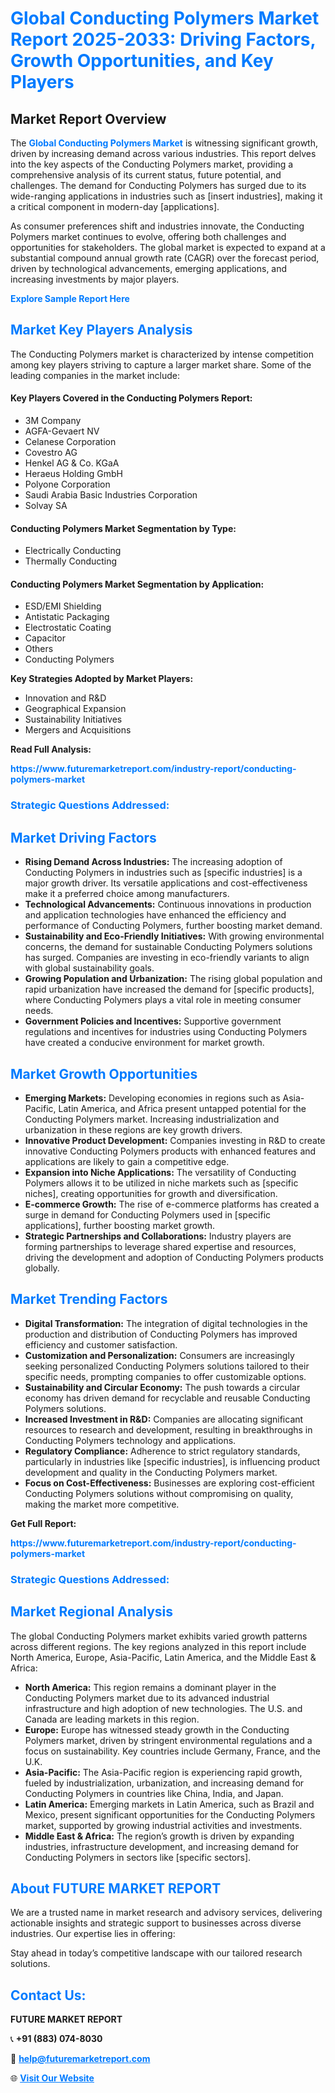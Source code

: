 <h1 style="color: #007BFF;">Global Conducting Polymers Market Report 2025-2033: Driving Factors, Growth Opportunities, and Key Players</h1>

<section id="overview">
<h2>Market Report Overview</h2>
<p>The <a href="https://www.futuremarketreport.com/industry-report/conducting-polymers-market" style="color: #007BFF; text-decoration: none;"><strong>Global Conducting Polymers Market</strong></a> is witnessing significant growth, driven by increasing demand across various industries. This report delves into the key aspects of the Conducting Polymers market, providing a comprehensive analysis of its current status, future potential, and challenges. The demand for Conducting Polymers has surged due to its wide-ranging applications in industries such as [insert industries], making it a critical component in modern-day [applications].</p>
<p>As consumer preferences shift and industries innovate, the Conducting Polymers market continues to evolve, offering both challenges and opportunities for stakeholders. The global market is expected to expand at a substantial compound annual growth rate (CAGR) over the forecast period, driven by technological advancements, emerging applications, and increasing investments by major players.</p>
</section>

<section id="overview">
<p><a href="https://www.futuremarketreport.com/request-sample/reportId=120065" style="color: #007BFF; text-decoration: none;"><strong>Explore Sample Report Here</strong></a></p>
</section>

<section id="key-players">
<h2 style="color: #007BFF;">Market Key Players Analysis</h2>
<p>The Conducting Polymers market is characterized by intense competition among key players striving to capture a larger market share. Some of the leading companies in the market include:</p>
<h4>Key Players Covered in the Conducting Polymers Report:</h4>
<ul><li>3M Company</li><li>AGFA-Gevaert NV</li><li>Celanese Corporation</li><li>Covestro AG</li><li>Henkel AG &amp; Co. KGaA</li><li>Heraeus Holding GmbH</li><li>Polyone Corporation</li><li>Saudi Arabia Basic Industries Corporation</li><li>Solvay SA</li></ul>
<h4>Conducting Polymers Market Segmentation by Type:</h4>
<ul><li>Electrically Conducting</li><li>Thermally Conducting</li></ul>

<h4>Conducting Polymers Market Segmentation by Application:</h4>
<ul><li>ESD/EMI Shielding</li><li>Antistatic Packaging</li><li>Electrostatic Coating</li><li>Capacitor</li><li>Others</li><li>Conducting Polymers</li></ul>
<p><strong>Key Strategies Adopted by Market Players:</strong></p>
<ul>
<li>Innovation and R&D</li>
<li>Geographical Expansion</li>
<li>Sustainability Initiatives</li>
<li>Mergers and Acquisitions</li>
</ul>
</section>

<section>
<p><strong>Read Full Analysis: </strong></p><a href="https://www.futuremarketreport.com/industry-report/conducting-polymers-market" style="color: #007BFF; text-decoration: none;"><strong>https://www.futuremarketreport.com/industry-report/conducting-polymers-market</strong></a>
<h3 style="color: #007BFF;">Strategic Questions Addressed:</h3>
</section>

<section id="driving-factors">
<h2 style="color: #007BFF;">Market Driving Factors</h2>
<ul>
<li><strong>Rising Demand Across Industries:</strong> The increasing adoption of Conducting Polymers in industries such as [specific industries] is a major growth driver. Its versatile applications and cost-effectiveness make it a preferred choice among manufacturers.</li>
<li><strong>Technological Advancements:</strong> Continuous innovations in production and application technologies have enhanced the efficiency and performance of Conducting Polymers, further boosting market demand.</li>
<li><strong>Sustainability and Eco-Friendly Initiatives:</strong> With growing environmental concerns, the demand for sustainable Conducting Polymers solutions has surged. Companies are investing in eco-friendly variants to align with global sustainability goals.</li>
<li><strong>Growing Population and Urbanization:</strong> The rising global population and rapid urbanization have increased the demand for [specific products], where Conducting Polymers plays a vital role in meeting consumer needs.</li>
<li><strong>Government Policies and Incentives:</strong> Supportive government regulations and incentives for industries using Conducting Polymers have created a conducive environment for market growth.</li>
</ul>
</section>

<section id="growth-opportunities">
<h2 style="color: #007BFF;">Market Growth Opportunities</h2>
<ul>
<li><strong>Emerging Markets:</strong> Developing economies in regions such as Asia-Pacific, Latin America, and Africa present untapped potential for the Conducting Polymers market. Increasing industrialization and urbanization in these regions are key growth drivers.</li>
<li><strong>Innovative Product Development:</strong> Companies investing in R&D to create innovative Conducting Polymers products with enhanced features and applications are likely to gain a competitive edge.</li>
<li><strong>Expansion into Niche Applications:</strong> The versatility of Conducting Polymers allows it to be utilized in niche markets such as [specific niches], creating opportunities for growth and diversification.</li>
<li><strong>E-commerce Growth:</strong> The rise of e-commerce platforms has created a surge in demand for Conducting Polymers used in [specific applications], further boosting market growth.</li>
<li><strong>Strategic Partnerships and Collaborations:</strong> Industry players are forming partnerships to leverage shared expertise and resources, driving the development and adoption of Conducting Polymers products globally.</li>
</ul>
</section>

<section id="trending-factors">
<h2 style="color: #007BFF;">Market Trending Factors</h2>
<ul>
<li><strong>Digital Transformation:</strong> The integration of digital technologies in the production and distribution of Conducting Polymers has improved efficiency and customer satisfaction.</li>
<li><strong>Customization and Personalization:</strong> Consumers are increasingly seeking personalized Conducting Polymers solutions tailored to their specific needs, prompting companies to offer customizable options.</li>
<li><strong>Sustainability and Circular Economy:</strong> The push towards a circular economy has driven demand for recyclable and reusable Conducting Polymers solutions.</li>
<li><strong>Increased Investment in R&D:</strong> Companies are allocating significant resources to research and development, resulting in breakthroughs in Conducting Polymers technology and applications.</li>
<li><strong>Regulatory Compliance:</strong> Adherence to strict regulatory standards, particularly in industries like [specific industries], is influencing product development and quality in the Conducting Polymers market.</li>
<li><strong>Focus on Cost-Effectiveness:</strong> Businesses are exploring cost-efficient Conducting Polymers solutions without compromising on quality, making the market more competitive.</li>
</ul>
</section>

<section>
<p><strong>Get Full Report: </strong></p><a href="https://www.futuremarketreport.com/industry-report/conducting-polymers-market" style="color: #007BFF; text-decoration: none;"><strong>https://www.futuremarketreport.com/industry-report/conducting-polymers-market</strong></a>
<h3 style="color: #007BFF;">Strategic Questions Addressed:</h3>
</section>


<section id="regional-analysis">
<h2 style="color: #007BFF;">Market Regional Analysis</h2>
<p>The global Conducting Polymers market exhibits varied growth patterns across different regions. The key regions analyzed in this report include North America, Europe, Asia-Pacific, Latin America, and the Middle East & Africa:</p>
<ul>
<li><strong>North America:</strong> This region remains a dominant player in the Conducting Polymers market due to its advanced industrial infrastructure and high adoption of new technologies. The U.S. and Canada are leading markets in this region.</li>
<li><strong>Europe:</strong> Europe has witnessed steady growth in the Conducting Polymers market, driven by stringent environmental regulations and a focus on sustainability. Key countries include Germany, France, and the U.K.</li>
<li><strong>Asia-Pacific:</strong> The Asia-Pacific region is experiencing rapid growth, fueled by industrialization, urbanization, and increasing demand for Conducting Polymers in countries like China, India, and Japan.</li>
<li><strong>Latin America:</strong> Emerging markets in Latin America, such as Brazil and Mexico, present significant opportunities for the Conducting Polymers market, supported by growing industrial activities and investments.</li>
<li><strong>Middle East & Africa:</strong> The region’s growth is driven by expanding industries, infrastructure development, and increasing demand for Conducting Polymers in sectors like [specific sectors].</li>
</ul>
</section>

<footer>
<h2 style="color: #007BFF;">About FUTURE MARKET REPORT</h2>
<p>We are a trusted name in market research and advisory services, delivering actionable insights and strategic support to businesses across diverse industries. Our expertise lies in offering:</p>

<p>Stay ahead in today’s competitive landscape with our tailored research solutions.</p>

<h2 style="color: #007BFF;">Contact Us:</h2>
<p><strong>FUTURE MARKET REPORT</strong></p>
<p>📞 <strong>+91 (883) 074-8030</strong></p>
<p>📧 <strong><a href="mailto:help@futuremarketreport.com" style="color: #007BFF;">help@futuremarketreport.com</a></strong></p>
<p>🌐 <strong><a href="https://www.futuremarketreport.com/" style="color: #007BFF;">Visit Our Website</a></strong></p>
</footer>